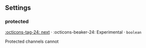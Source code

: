 
## Settings

### protected

[:octicons-tag-24: next][next] · :octicons-beaker-24: Experimental · `boolean`

Protected channels cannot 

[next]: https://github.com/sVoxelDev/sChat/releases/latest
